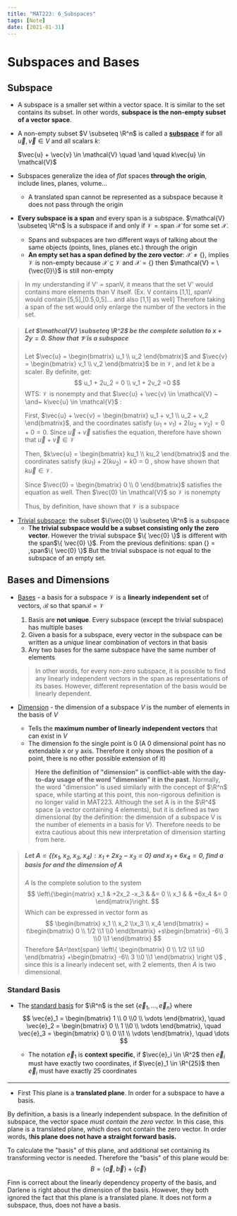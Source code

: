 ```yaml
---
title: "MAT223: 6_Subspaces"
tags: [Note]
date: [2021-01-31]
---
```


# Subspaces and Bases

## Subspace

- A subspace is a smaller set within a vector space. It is similar to the set contains its subset. In other words, **subspace is the non-empty subset of a vector space**.

- A non-empty subset $V \subseteq \R^n$ is called a **<u>subspace</u>** if for all $\vec{u}, \vec{v} \in V$ and all scalars $k$:

  $\vec{u} + \vec{v} \in \mathcal{V} \quad \and \quad k\vec{u} \in \mathcal{V}$ 

- Subspaces generalize the idea of *flat* spaces **through the origin**, include lines, planes, volume...
  
  - A translated span cannot be represented as a subspace because it does not pass through the origin
- **Every subspace is a span** and every span is a subspace. $\mathcal{V} \subseteq \R^n$ Is a subspace if and only if $\mathcal{V} = \text{span}~ \mathcal{X}$ for some set $\mathcal{X}$.
  - Spans and subspaces are two different ways of talking about the same objects (points, lines, planes etc.) through the origin
  - **An empty set has a span defined by the zero vector**: 
    $\mathcal{X} \neq \{\}$, implies $\mathcal{V}$ is non-empty because $\mathcal{X} \subseteq \mathcal{V}$ and $\mathcal{X} = \{\}$ then $\mathcal{V} = \{\vec{0}\}$ is still non-empty

> In my understanding if V' = spanV, it means that the set V' would contains more elements than V itself. (Ex. V contains [1,1], spanV would contain [5,5],[0.5,0,5]... and also [1,1] as well] Therefore taking a span of the set would only enlarge the number of the vectors in the set. 

> ##### Let $\mathcal{V} \subseteq \R^2$ be the complete solution to $x + 2y =0$. Show that $\mathcal{V}$ is a subspace
>
> Let $\vec{u} = \begin{bmatrix} u_1 \\ u_2 \end{bmatrix}$ and $\vec{v} = \begin{bmatrix} v_1 \\ v_2 \end{bmatrix}$ be in $\mathcal{V}$, and let $k$ be a scaler. By definite, get:
> $$
> u_1 + 2u_2 = 0 \\
> v_1 + 2v_2 =0
> $$
> WTS: $\mathcal{V}$ is nonempty and that $\vec{u} + \vec{v} \in \mathcal{V} ~ \and~ k\vec{u} \in \mathcal{V}$ :
>
> First, $\vec{u} + \vec{v} = \begin{bmatrix} u_1 + v_1 \\ u_2 + v_2 \end{bmatrix}$, and the coordinates satisfy $(u_1 + v_1) + 2(u_2 + v_2) = 0 + 0 = 0$. Since $\vec{u} + \vec{v}$ satisfies the equation, therefore have shown that $\vec{u} + \vec{v} \in \mathcal{V}$ 
>
> Then, $k\vec{u} = \begin{bmatrix} ku_1 \\ ku_2 \end{bmatrix}$ and the coordinates satisfy $(ku_1) + 2(ku_2) = k0 = 0$ , show have shown that  $k\vec{u} \in \mathcal{V}$. 
>
> Since $\vec{0} = \begin{bmatrix} 0 \\ 0 \end{bmatrix}$ satisfies the equation as well. Then $\vec{0} \in \mathcal{V}$ so $\mathcal{V}$ is nonempty
>
> Thus, by definition, have shown that $\mathcal{V}$ is a subspace

- <u>Trivial subspace</u>: the subset $\{\vec{0} \} \subseteq \R^n$ is a subspace
  - T**he trivial subspace would be a subset consisting only the zero vector**. However the trivial subspace $\{ \vec{0} \}$ is different with the span$\{ \vec{0} \}$. From the previous definitions: span {} = ,span$\{ \vec{0} \}$ But the trivial subspace is not equal to the subspace of an empty set.

## Bases and Dimensions

- <u>Bases</u> - a basis for a subspace $\mathcal{V}$ is a **linearly independent set** of vectors, $\mathcal{B}$ so that $\text{span} \mathcal{B} = \mathcal{V}$ 

  1. Basis are **not unique**. Every subspace (except the trivial subspace) has multiple bases
  2. Given a basis for a subspace, every vector in the subspace can be written as a *unique* linear combination of vectors in that basis
  3. Any two bases for the same subspace have the same number of elements

  > In other words, for every non-zero subspace, it is possible to find any linearly independent vectors in the span as representations of its bases. However, different representation of the basis would be linearly dependent.

- <u>Dimension</u> - the dimension of a subspace $V$ is the number of elements in the basis of $V$ 

  - Tells the **maximum number of linearly independent vectors** that can exist in $V$
  - The dimension fo the single point is 0 (A 0 dimensional point has no extendable x or y axis. Therefore it only shows the position of a point, there is no other possible extension of it)

  > **Here the definition of "dimension" is conflict-able with the day-to-day usage of the word "dimension" it in the past.** Normally, the word "dimension" is used similarly with the concept of $\R^n$ space, while starting at this point, this non-rigorous definition is no longer valid in MAT223. Although the set A is in the $\R^4$ space (a vector containing 4 elements), but it is defined as two dimensional (by the definition: the dimension of a subspace V is the number of elements in a basis for V). Therefore needs to be extra cautious about this new interpretation of dimension starting from here. 

> ##### Let $A=\{(x_1, x_2, x_3, x_4) : x_1+2x_2 - x_3 = 0\}$ and $x_1+6x_4=0$, find a basis for and the dimension of $A$
>
> $A$ Is the complete solution to the system
> $$
> \left\{\begin{matrix} 
> x_1 & +2x_2 -x_3 & &= 0 \\ 
> x_1 & & +6x_4 &= 0  \end{matrix}\right.
> $$
> Which can be expressed in vector form as
> $$
> \begin{bmatrix} x_1 \\ x_2 \\x_3 \\ x_4 \end{bmatrix} =
> t\begin{bmatrix} 0 \\ 1/2 \\1 \\0 \end{bmatrix} 
> +s\begin{bmatrix} -6\\ 3 \\0 \\1 \end{bmatrix}
> $$
> Therefore $A=\text{span} \left\{ \begin{bmatrix} 0 \\ 1/2 \\1 \\0 \end{bmatrix} 
> +\begin{bmatrix} -6\\ 3 \\0 \\1 \end{bmatrix} \right \}$ , since this is a linearly indecent set, with 2 elements, then $A$ is two dimensional.

### Standard Basis

- The <u>standard basis</u> for $\R^n$ is the set $\{\vec{e}_1, \dots, \vec{e}_n \}$ where
  $$
  \vec{e}_1 = \begin{bmatrix} 1 \\ 0 \\0 \\ \vdots \end{bmatrix}, \quad 
  \vec{e}_2 = \begin{bmatrix} 0 \\ 1 \\0 \\ \vdots \end{bmatrix}, \quad
  \vec{e}_3 = \begin{bmatrix} 0 \\ 0 \\1 \\ \vdots \end{bmatrix}, \quad
  \dots
  $$

  - The notation $\vec{e}_1$ is **context specific**, if $\vec{e}_i \in \R^2$ then $\vec{e}_i$ must have exactly two coordinates, if $\vec{e}_1 \in \R^{25}$ then $\vec{e}_i$ must have exactly 25 coordinates

---

- First This plane is a **translated plane**. In order for a subspace to have a basis. 



By definition, a basis is a linearly independent subspace. In the definition of subspace, the vector space *must contain the zero vector.* In this case, this plane is a translated plane, which does not contain the zero vector. In order words, t**his plane does not have a straight forward basis.** 

To calculate the "basis" of this plane, and additional set containing its transforming vector is needed. Therefore the "basis" of this plane would be:
$$
B = \left\{\vec{a}, \vec{b} \right\} + \{\vec{c} \}
$$


Finn is correct about the linearly dependency property of the basis, and Darlene is right about the dimension of the basis. However, they both ignored the fact that this plane is a translated plane. It does not form a subspace, thus, does not have a basis.